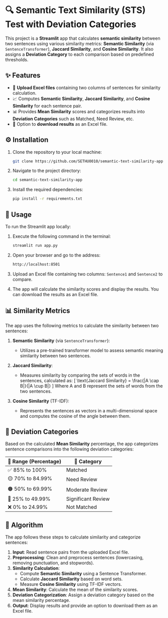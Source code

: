 # 🔍 Semantic Text Similarity (STS) Test with Deviation Categories

This project is a **Streamlit** app that calculates **semantic similarity** between two sentences using various similarity metrics: **Semantic Similarity** (via `SentenceTransformer`), **Jaccard Similarity**, and **Cosine Similarity**. It also assigns a **Deviation Category** to each comparison based on predefined thresholds.

## ✨ Features
- 📁 **Upload Excel files** containing two columns of sentences for similarity calculation.
- 📈 Computes **Semantic Similarity**, **Jaccard Similarity**, and **Cosine Similarity** for each sentence pair.
- 📊 Provides **Mean Similarity** scores and categorizes results into **Deviation Categories** such as Matched, Need Review, etc.
- 💾 Option to **download results** as an Excel file.

## ⚙️ Installation
1. Clone the repository to your local machine:
    ```bash
    git clone https://github.com/SETHU0010/semantic-text-similarity-app.git
    ```

2. Navigate to the project directory:
    ```bash
    cd semantic-text-similarity-app
    ```

3. Install the required dependencies:
    ```bash
    pip install -r requirements.txt
    ```

## 🚀 Usage
To run the Streamlit app locally:

1. Execute the following command in the terminal:
    ```bash
    streamlit run app.py
    ```

2. Open your browser and go to the address:
    ```bash
    http://localhost:8501
    ```

3. Upload an Excel file containing two columns: `Sentence1` and `Sentence2` to compare.

4. The app will calculate the similarity scores and display the results. You can download the results as an Excel file.

## 📊 Similarity Metrics
The app uses the following metrics to calculate the similarity between two sentences:

1. **Semantic Similarity** (via `SentenceTransformer`): 
   - Utilizes a pre-trained transformer model to assess semantic meaning similarity between two sentences.

2. **Jaccard Similarity**: 
   - Measures similarity by comparing the sets of words in the sentences, calculated as:
     \[
     \text{Jaccard Similarity} = \frac{|A \cap B|}{|A \cup B|}
     \]
     Where A and B represent the sets of words from the two sentences.

3. **Cosine Similarity** (TF-IDF): 
   - Represents the sentences as vectors in a multi-dimensional space and computes the cosine of the angle between them.

## 📏 Deviation Categories
Based on the calculated **Mean Similarity** percentage, the app categorizes sentence comparisons into the following deviation categories:

| 🎯 Range (Percentage)  | 📌 Category              |
|------------------------|--------------------------|
| ✅ 85% to 100%          | Matched                  |
| 🟡 70% to 84.99%        | Need Review              |
| 🟠 50% to 69.99%        | Moderate Review          |
| 🔴 25% to 49.99%        | Significant Review       |
| ❌ 0% to 24.99%         | Not Matched              |

## 🧮 Algorithm
The app follows these steps to calculate similarity and categorize sentences:

1. **Input**: Read sentence pairs from the uploaded Excel file.
2. **Preprocessing**: Clean and preprocess sentences (lowercasing, removing punctuation, and stopwords).
3. **Similarity Calculation**:
   - Compute **Semantic Similarity** using a Sentence Transformer.
   - Calculate **Jaccard Similarity** based on word sets.
   - Measure **Cosine Similarity** using TF-IDF vectors.
4. **Mean Similarity**: Calculate the mean of the similarity scores.
5. **Deviation Categorization**: Assign a deviation category based on the mean similarity percentage.
6. **Output**: Display results and provide an option to download them as an Excel file.
